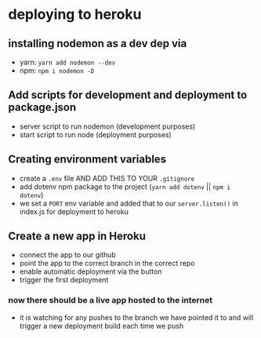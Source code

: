 # deploying to heroku

## installing nodemon as a dev dep via

- yarn: `yarn add nodemon --dev`
- npm: `npm i nodemon -D`

## Add scripts for development and deployment to package.json

- server script to run nodemon (development purposes)
- start script to run node (deployment purposes)

## Creating environment variables

- create a `.env` file AND ADD THIS TO YOUR `.gitignore`
- add dotenv npm package to the project (`yarn add dotenv` || `npm i dotenv`)
- we set a `PORT` env variable and added that to our `server.listen()` in index.js for deployment to heroku

## Create a new app in Heroku

- connect the app to our github
- point the app to the correct branch in the correct repo
- enable automatic deployment via the button
- trigger the first deployment

### now there should be a live app hosted to the internet

- it is watching for any pushes to the branch we have pointed it to and will trigger a new deployment build each time we push